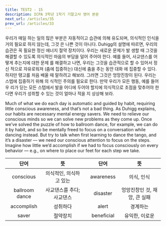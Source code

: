 ```yaml
---
title: TEST2 - 15
description: ICPA 3학년 1학기 기말고사 영어 본문
next_url: /articles/35
prev_url: /articles/33
---
```


우리가 매일 하는 일의 많은 부분은 자동적이고 습관에 의해 유도되며, 의식적인 인식을 거의 필요로 하지 않는데, 그것 은 나쁜 것이 아니다. Duhigg의 설명에 따르면, 우리의 습관은 꼭 필요한 정신 에너지 절약 장치이다. 우리는 새로운 문제가 발 생할 때 그것을 해결할 수 있도록 의식적인 마음의 부담을 덜어 주어야 한다. 예를 들어, 사교댄스를 어떻게 추는지에 대한 문제 를 해결하고 나면, 우리는 그것을 습관적으로 할 수 있어서 정신 적으로 자유로워져 (춤에 집중하는) 대신에 춤을 추는 동안 대화 에 집중할 수 있다. 하지만 탱고를 처음 배울 때 말하려고 해보라. 그러면 그것은 엉망진창이 된다. 우리는 스텝에 집중하기 위해 의 식적인 주의를 필요로 한다. 만약 우리가 모든 행동, 예를 들어 우 리가 딛는 모든 스텝에서 발을 어디에 두어야 할지에 의식적으로 초점을 맞추어야 한다면 우리가 성취할 수 있는 것이 얼마나 적을 지 상상해 보라.

Much of what we do each day is automatic and guided by habit, requiring little conscious awareness, and that’s not a bad thing. As Duhigg explains, our habits are necessary mental energy savers. We need to relieve our conscious minds so we can solve new problems as they come up. Once we’ve solved the puzzle of how to ballroom dance, for example, we can do it by habit, and so be mentally freed to focus on a conversation while dancing instead. But try to talk when first learning to dance the tango, and it’s a disaster — we need our conscious attention to focus on the steps. Imagine how little we’d accomplish if we had to focus consciously on every behavior — e.g., on where to place our feet for each step we take.

|단어|뜻| |단어|뜻|
|:--------------:|:------------------------------:|-|:--------------:|:------------------------------:|
|conscious|의식적인, 의식하고 있는||awareness|의식, 인식|
|ballroom dance|사교댄스를 추다; 사교댄스||disaster|엉망진창인 것, 재앙, 큰 실패|
|accomplish|성취하다||alert|경계하는|
|saver|절약장치||beneficial|유익한, 이로운|
